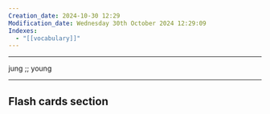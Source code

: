 ```yaml
---
Creation_date: 2024-10-30 12:29
Modification_date: Wednesday 30th October 2024 12:29:09
Indexes:
  - "[[vocabulary]]"
---
```


----

jung ;; young


















---
## Flash cards section
